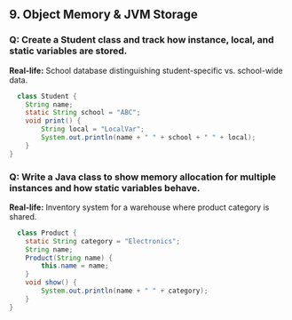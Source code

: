 ## 9. Object Memory & JVM Storage

### Q: Create a Student class and track how instance, local, and static variables are stored.
**Real-life:** School database distinguishing student-specific vs. school-wide data.

```java
  class Student {
    String name;
    static String school = "ABC";
    void print() {
        String local = "LocalVar";
        System.out.println(name + " " + school + " " + local);
    }
}
```

### Q: Write a Java class to show memory allocation for multiple instances and how static variables behave.
**Real-life:** Inventory system for a warehouse where product category is shared.

```java
  class Product {
    static String category = "Electronics";
    String name;
    Product(String name) {
        this.name = name;
    }
    void show() {
        System.out.println(name + " " + category);
    }
}
```